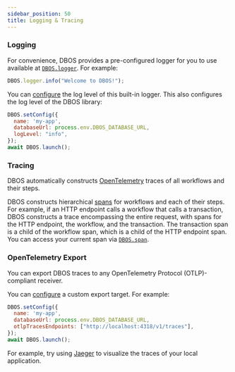 ```yaml
---
sidebar_position: 50
title: Logging & Tracing
---
```


### Logging

For convenience, DBOS provides a pre-configured logger for you to use available at [`DBOS.logger`](../reference/transactapi/dbos-class#accessing-logging).
For example:

```javascript
DBOS.logger.info("Welcome to DBOS!");
```

You can [configure](../reference/configuration.md) the log level of this built-in logger.
This also configures the log level of the DBOS library:

```javascript
DBOS.setConfig({
  name: 'my-app',
  databaseUrl: process.env.DBOS_DATABASE_URL,
  logLevel: "info",
});
await DBOS.launch();
```

### Tracing

DBOS automatically constructs [OpenTelemetry](https://opentelemetry.io/) traces of all workflows and their steps.

DBOS constructs hierarchical [spans](https://opentelemetry.io/docs/concepts/signals/traces/#spans) for workflows and each of their steps.
For example, if an HTTP endpoint calls a workflow that calls a transaction, DBOS constructs a trace encompassing the entire request, with spans for the HTTP endpoint, the workflow, and the transaction.
The transaction span is a child of the workflow span, which is a child of the HTTP endpoint span.
You can access your current span via [`DBOS.span`](../reference/transactapi/dbos-class#accessing-the-tracing-span).

### OpenTelemetry Export

You can export DBOS traces to any OpenTelemetry Protocol (OTLP)-compliant receiver.

You can [configure](../reference/configuration.md) a custom export target.
For example:

```javascript
DBOS.setConfig({
  name: 'my-app',
  databaseUrl: process.env.DBOS_DATABASE_URL,
  otlpTracesEndpoints: ["http://localhost:4318/v1/traces"],
});
await DBOS.launch();
```

For example, try using [Jaeger](https://www.jaegertracing.io/docs/latest/getting-started/) to visualize the traces of your local application.
